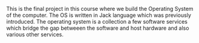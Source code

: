 This is the final project in this course where we build the Operating System of the computer.
The OS is written in Jack language which was previously introduced.
The operating system is a collection a few software services which bridge the gap betweeen the software and host hardware and also various other services.
